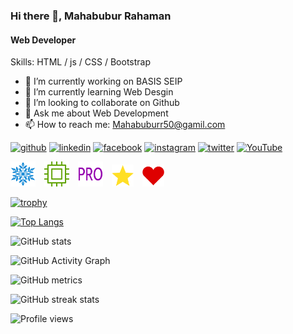 ### Hi there 👋, Mahabubur Rahaman
#### Web Developer

Skills: HTML / js / CSS / Bootstrap 

- 🔭 I’m currently working on BASIS SEIP 
- 🌱 I’m currently learning Web Desgin  
- 👯 I’m looking to collaborate on Github 
- 💬 Ask me about Web Development 
- 📫 How to reach me: Mahabuburr50@gamil.com 


[<img src='https://cdn.jsdelivr.net/npm/simple-icons@3.0.1/icons/github.svg' alt='github' height='40'>](https://github.com/developermahabub)  [<img src='https://cdn.jsdelivr.net/npm/simple-icons@3.0.1/icons/linkedin.svg' alt='linkedin' height='40'>](https://www.linkedin.com/in/mahabuburrahamann/)  [<img src='https://cdn.jsdelivr.net/npm/simple-icons@3.0.1/icons/facebook.svg' alt='facebook' height='40'>](https://www.facebook.com/mahabuburrahamann)  [<img src='https://cdn.jsdelivr.net/npm/simple-icons@3.0.1/icons/instagram.svg' alt='instagram' height='40'>](https://www.instagram.com/mahabuburrahamann/)  [<img src='https://cdn.jsdelivr.net/npm/simple-icons@3.0.1/icons/twitter.svg' alt='twitter' height='40'>](https://twitter.com/mahabubrrahaman)  [<img src='https://cdn.jsdelivr.net/npm/simple-icons@3.0.1/icons/youtube.svg' alt='YouTube' height='40'>](https://www.youtube.com/channel/UChZrr5YcWuptE3zMCJ8PDLw)  

<a href='https://archiveprogram.github.com/'><img src='https://raw.githubusercontent.com/acervenky/animated-github-badges/master/assets/acbadge.gif' width='40' height='40'></a> <a href='https://docs.github.com/en/developers'><img src='https://raw.githubusercontent.com/acervenky/animated-github-badges/master/assets/devbadge.gif' width='40' height='40'></a> <a href='https://github.com/pricing'><img src='https://raw.githubusercontent.com/acervenky/animated-github-badges/master/assets/pro.gif' width='40' height='40'></a> <a href='https://stars.github.com/'><img src='https://raw.githubusercontent.com/acervenky/animated-github-badges/master/assets/starbadge.gif' width='35' height='35'></a> <a href='https://docs.github.com/en/github/supporting-the-open-source-community-with-github-sponsors'><img src='https://raw.githubusercontent.com/acervenky/animated-github-badges/master/assets/sponsorbadge.gif' width='35' height='35'></a> 

[![trophy](https://github-profile-trophy.vercel.app/?username=developermahabub)](https://github.com/ryo-ma/github-profile-trophy)

[![Top Langs](https://github-readme-stats.vercel.app/api/top-langs/?username=developermahabub)](https://github.com/anuraghazra/github-readme-stats)

![GitHub stats](https://github-readme-stats.vercel.app/api?username=developermahabub&show_icons=true&count_private=true)  

![GitHub Activity Graph](https://activity-graph.herokuapp.com/graph?username=developermahabub)  

![GitHub metrics](https://metrics.lecoq.io/developermahabub)  

![GitHub streak stats](https://github-readme-streak-stats.herokuapp.com/?user=developermahabub)  

![Profile views](https://gpvc.arturio.dev/developermahabub)  
